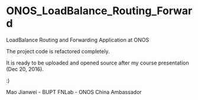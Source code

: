 # ONOS_LoadBalance_Routing_Forward
LoadBalance Routing and Forwarding Application at ONOS

The project code is refactored completely.

It is ready to be uploaded and opened source after my course presentation (Dec 20, 2016).

:)

Mao Jianwei - BUPT FNLab - ONOS China Ambassador
